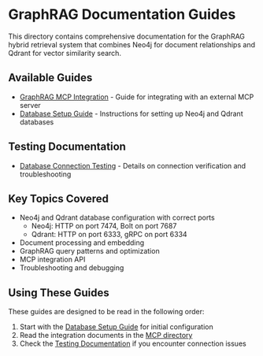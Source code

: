 # GraphRAG Documentation Guides

This directory contains comprehensive documentation for the GraphRAG hybrid retrieval system that combines Neo4j for document relationships and Qdrant for vector similarity search.

## Available Guides

- [GraphRAG MCP Integration](mcp/index.md) - Guide for integrating with an external MCP server
- [Database Setup Guide](database_setup.md) - Instructions for setting up Neo4j and Qdrant databases

## Testing Documentation

- [Database Connection Testing](testing/index.md) - Details on connection verification and troubleshooting

## Key Topics Covered

- Neo4j and Qdrant database configuration with correct ports
  - Neo4j: HTTP on port 7474, Bolt on port 7687
  - Qdrant: HTTP on port 6333, gRPC on port 6334
- Document processing and embedding
- GraphRAG query patterns and optimization
- MCP integration API
- Troubleshooting and debugging

## Using These Guides

These guides are designed to be read in the following order:

1. Start with the [Database Setup Guide](database_setup.md) for initial configuration
2. Read the integration documents in the [MCP directory](mcp/index.md)
3. Check the [Testing Documentation](testing/index.md) if you encounter connection issues 